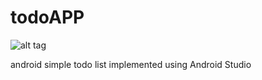 todoAPP
=======
![alt tag](https://github.com/olevitsky/todoAPP/blob/master/todoAPP_image1.gif)

android simple todo list implemented using Android Studio
